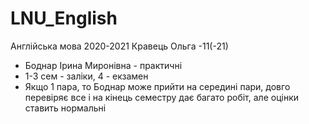 # LNU_English
Англійська мова 2020-2021 Кравець Ольга -11(-21)

- Боднар Ірина Миронівна - практичні
- 1-3 сем - заліки, 4 - екзамен
- Якщо 1 пара, то Боднар може прийти на середині пари, довго перевіряє все і на кінець семестру дає багато робіт, але оцінки ставить нормальні


